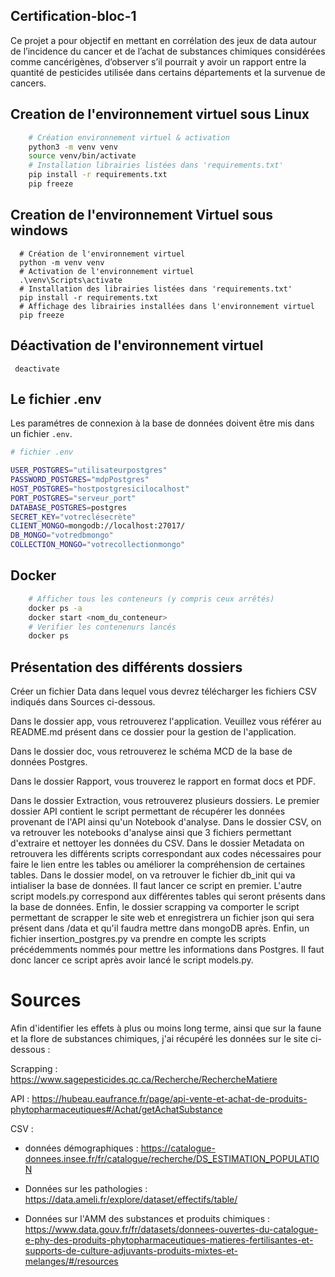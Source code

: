 ## Certification-bloc-1

Ce projet a pour objectif en mettant en corrélation des jeux de data autour de
l’incidence du cancer et de l’achat de substances chimiques considérées comme
cancérigènes, d’observer s’il pourrait y avoir un rapport entre la quantité de pesticides utilisée dans certains départements et la survenue de cancers.

## Creation de l'environnement virtuel sous Linux
```bash
    # Création environnement virtuel & activation
    python3 -m venv venv
    source venv/bin/activate
    # Installation librairies listées dans 'requirements.txt'
    pip install -r requirements.txt
    pip freeze
```
## Creation de l'environnement Virtuel sous windows
```shell
  # Création de l'environnement virtuel
  python -m venv venv
  # Activation de l'environnement virtuel
  .\venv\Scripts\activate
  # Installation des librairies listées dans 'requirements.txt'
  pip install -r requirements.txt
  # Affichage des librairies installées dans l'environnement virtuel
  pip freeze
```

## Déactivation de l'environnement virtuel
```
 deactivate 
```

## Le fichier .env
Les paramétres de connexion à la base de données doivent être mis dans un fichier `.env`.  
```bash
# fichier .env

USER_POSTGRES="utilisateurpostgres"
PASSWORD_POSTGRES="mdpPostgres"
HOST_POSTGRES="hostpostgresicilocalhost"
PORT_POSTGRES="serveur_port"
DATABASE_POSTGRES=postgres
SECRET_KEY="votreclésecrète"
CLIENT_MONGO=mongodb://localhost:27017/
DB_MONGO="votredbmongo"
COLLECTION_MONGO="votrecollectionmongo"
```

## Docker

```bash
    # Afficher tous les conteneurs (y compris ceux arrêtés)
    docker ps -a
    docker start <nom_du_conteneur>
    # Verifier les contenenurs lancés
    docker ps
```


## Présentation des différents dossiers

Créer un fichier Data dans lequel vous devrez télécharger les fichiers CSV indiqués dans Sources ci-dessous. 

Dans le dossier app, vous retrouverez l'application. Veuillez vous référer au README.md présent dans ce dossier pour la gestion de l'application. 

Dans le dossier doc, vous retrouverez le schéma MCD de la base de données Postgres.

Dans le dossier Rapport, vous trouverez le rapport en format docs et PDF. 

Dans le dossier Extraction, vous retrouverez plusieurs dossiers. Le premier dossier API contient le script permettant de récupérer les données provenant de l'API ainsi qu'un Notebook d'analyse.
Dans le dossier CSV, on va retrouver les notebooks d'analyse ainsi que 3 fichiers permettant d'extraire et nettoyer les données du CSV. 
Dans le dossier Metadata on retrouvera les différents scripts correspondant aux codes nécessaires pour faire le lien entre les tables ou améliorer la compréhension de certaines tables.
Dans le dossier model, on va retrouver le fichier db_init qui va intialiser la base de données. Il faut lancer ce script en premier. L'autre script models.py correspond aux différentes tables qui seront présents dans la base de données. 
Enfin, le dossier scrapping va comporter le script permettant de scrapper le site web et enregistrera un fichier json qui sera présent dans /data et qu'il faudra mettre dans mongoDB après.
Enfin, un fichier insertion_postgres.py va prendre en compte les scripts précédemments nommés pour mettre les informations dans Postgres. Il faut donc lancer ce script après avoir lancé le script models.py. 


# Sources

Afin d'identifier les effets à plus ou moins long terme, ainsi que sur la faune et la flore de substances chimiques, j'ai récupéré les données sur le site ci-dessous :

Scrapping : https://www.sagepesticides.qc.ca/Recherche/RechercheMatiere


API : https://hubeau.eaufrance.fr/page/api-vente-et-achat-de-produits-phytopharmaceutiques#/Achat/getAchatSubstance

CSV : 
- données démographiques : https://catalogue-donnees.insee.fr/fr/catalogue/recherche/DS_ESTIMATION_POPULATION

- Données sur les pathologies : https://data.ameli.fr/explore/dataset/effectifs/table/

- Données sur l'AMM des substances et produits chimiques : https://www.data.gouv.fr/fr/datasets/donnees-ouvertes-du-catalogue-e-phy-des-produits-phytopharmaceutiques-matieres-fertilisantes-et-supports-de-culture-adjuvants-produits-mixtes-et-melanges/#/resources

